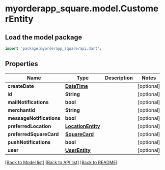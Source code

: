 # myorderapp_square.model.CustomerEntity

## Load the model package
```dart
import 'package:myorderapp_square/api.dart';
```

## Properties
Name | Type | Description | Notes
------------ | ------------- | ------------- | -------------
**createDate** | [**DateTime**](DateTime.md) |  | [optional] 
**id** | **String** |  | [optional] 
**mailNotifications** | **bool** |  | [optional] 
**merchantId** | **String** |  | [optional] 
**messageNotifications** | **bool** |  | [optional] 
**preferredLocation** | [**LocationEntity**](LocationEntity.md) |  | [optional] 
**preferredSquareCard** | [**SquareCard**](SquareCard.md) |  | [optional] 
**pushNotifications** | **bool** |  | [optional] 
**user** | [**UserEntity**](UserEntity.md) |  | [optional] 

[[Back to Model list]](../README.md#documentation-for-models) [[Back to API list]](../README.md#documentation-for-api-endpoints) [[Back to README]](../README.md)


